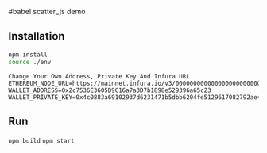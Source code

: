 #babel scatter_js demo

## Installation
```bash
npm install
source ./env
```

```
Change Your Own Address, Private Key And Infura URL 
ETHEREUM_NODE_URL=https://mainnet.infura.io/v3/00000000000000000000000000000000
WALLET_ADDRESS=0x2c7536E3605D9C16a7a3D7b1898e529396a65c23
WALLET_PRIVATE_KEY=0x4c0883a69102937d6231471b5dbb6204fe5129617082792ae468d01a3f362318
```

## Run
`npm build`
`npm start`